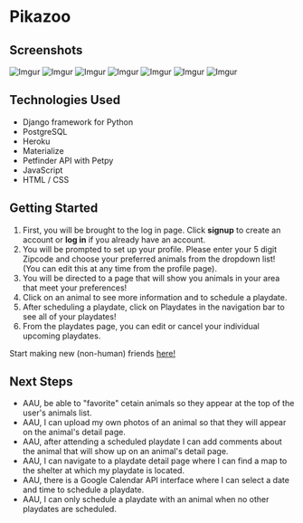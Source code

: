 # Pikazoo

## Screenshots

![Imgur](https://i.imgur.com/h23F8c6.png)
![Imgur](https://i.imgur.com/EIkRBPX.png)
![Imgur](https://i.imgur.com/9oIlWNF.png)
![Imgur](https://i.imgur.com/PEm2loY.png)
![Imgur](https://i.imgur.com/SntwumY.png)
![Imgur](https://i.imgur.com/QJxsv5Y.png)
![Imgur](https://i.imgur.com/JfCIlEA.png)


## Technologies Used
* Django framework for Python
* PostgreSQL
* Heroku
* Materialize
* Petfinder API with Petpy
* JavaScript
* HTML / CSS

## Getting Started
1. First, you will be brought to the log in page. Click **signup** to create an account or **log in** if you already have an account. 
2. You will be prompted to set up your profile. Please enter your 5 digit Zipcode and choose your preferred animals from the dropdown list! (You can edit this at any time from the profile page). 
3. You will be directed to a page that will show you animals in your area that meet your preferences! 
4. Click on an animal to see more information and to schedule a playdate.
5. After scheduling a playdate, click on Playdates in the navigation bar to see all of your playdates! 
6. From the playdates page, you can edit or cancel your individual upcoming playdates.

Start making new (non-human) friends <a href="https://pikazoo.herokuapp.com/" target="_blank">here!</a>

## Next Steps
* AAU, be able to "favorite" cetain animals so they appear at the top of the user's animals list.
* AAU, I can upload my own photos of an animal so that they will appear on the animal's detail page.
* AAU, after attending a scheduled playdate I can add comments about the animal that will show up on an animal's detail page.
* AAU, I can navigate to a playdate detail page where I can find a map to the shelter at which my playdate is located.
* AAU, there is a Google Calendar API interface where I can select a date and time to schedule a playdate.
* AAU, I can only schedule a playdate with an animal when no other playdates are scheduled.